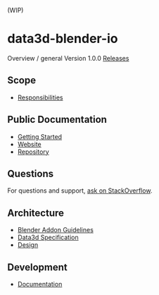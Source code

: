 (WIP)

# data3d-blender-io

Overview / general
Version 1.0.0
[Releases](docs/releases.md)

## Scope
* [Responsibilities](docs/responsibilities.md)

## Public Documentation
* [Getting Started](docs/getting-started.md)
* [Website](https://github.com/archilogic-com/data3d-blender-io)
* [Repository](https://github.com/archilogic-com/data3d-blender-io)

## Questions
For questions and support, [ask on StackOverflow](https://stackoverflow.com/questions/ask/?tags=blender,%20archilogic).

## Architecture
* [Blender Addon Guidelines](https://wiki.blender.org/index.php/Dev:Py/Scripts/Guidelines/Addons)
* [Data3d Specification](https://github.com/archilogic-com/base-format/wiki/Data3d-Specifications)
* [Design](docs/design.md)

## Development
* [Documentation](docs/documentation.md)
